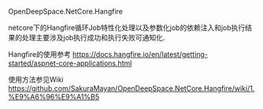 OpenDeepSpace.NetCore.Hangfire

netcore下的Hangfire循环Job特性化处理以及参数化job的依赖注入和job执行结果的处理主要涉及job执行成功和执行失败可通知化.

Hangfire的使用参考 https://docs.hangfire.io/en/latest/getting-started/aspnet-core-applications.html

使用方法参见Wiki https://github.com/SakuraMayan/OpenDeepSpace.NetCore.Hangfire/wiki/1.%E9%A6%96%E9%A1%B5
